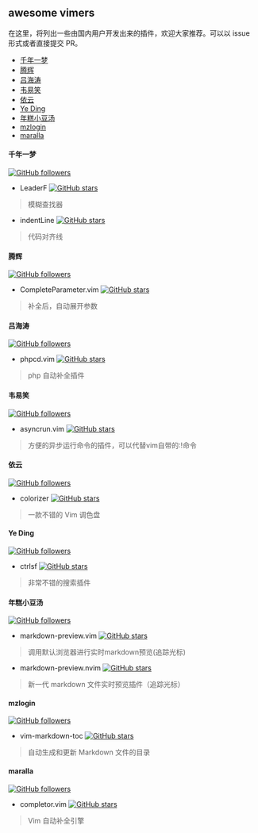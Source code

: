 ## awesome vimers

在这里，将列出一些由国内用户开发出来的插件，欢迎大家推荐。可以以 issue 形式或者直接提交 PR。

<!-- vim-markdown-toc GFM -->

- [千年一梦](#千年一梦)
- [腾辉](#腾辉)
- [吕海涛](#吕海涛)
- [韦易笑](#韦易笑)
- [依云](#依云)
- [Ye Ding](#ye-ding)
- [年糕小豆汤](#年糕小豆汤)
- [mzlogin](#mzlogin)
- [maralla](#maralla)

<!-- vim-markdown-toc -->

#### 千年一梦

[![GitHub followers](https://img.shields.io/github/followers/Yggdroot.svg?style=flat-square&label=Follow)](https://github.com/Yggdroot)

- LeaderF [![GitHub stars](https://img.shields.io/github/stars/Yggdroot/LeaderF.svg?style=social&label=Star)](https://github.com/Yggdroot/LeaderF)
> 模糊查找器
- indentLine [![GitHub stars](https://img.shields.io/github/stars/Yggdroot/indentLine.svg?style=social&label=Star)](https://github.com/Yggdroot/indentLine)
> 代码对齐线

#### 腾辉

[![GitHub followers](https://img.shields.io/github/followers/tenfyzhong.svg?style=flat-square&label=Follow)](https://github.com/tenfyzhong)

- CompleteParameter.vim [![GitHub stars](https://img.shields.io/github/stars/tenfyzhong/CompleteParameter.vim.svg?style=social&label=Star)](https://github.com/tenfyzhong/CompleteParameter.vim)
> 补全后，自动展开参数

#### 吕海涛

[![GitHub followers](https://img.shields.io/github/followers/lvht.svg?style=flat-square&label=Follow)](https://github.com/lvht)

- phpcd.vim [![GitHub stars](https://img.shields.io/github/stars/lvht/phpcd.vim.svg?style=social&label=Star)](https://github.com/lvht/phpcd.vim)
> php 自动补全插件

#### 韦易笑

[![GitHub followers](https://img.shields.io/github/followers/skywind3000.svg?style=flat-square&label=Follow)](https://github.com/skywind3000)

- asyncrun.vim [![GitHub stars](https://img.shields.io/github/stars/skywind3000/asyncrun.vim.svg?style=social&label=Star)](https://github.com/skywind3000/asyncrun.vim)
> 方便的异步运行命令的插件，可以代替vim自带的:!命令

#### 依云

[![GitHub followers](https://img.shields.io/github/followers/lilydjwg.svg?style=flat-square&label=Follow)](https://github.com/lilydjwg)

- colorizer [![GitHub stars](https://img.shields.io/github/stars/lilydjwg/colorizer.svg?style=social&label=Star)](https://github.com/lilydjwg/colorizer)
> 一款不错的 Vim 调色盘

#### Ye Ding

[![GitHub followers](https://img.shields.io/github/followers/dyng.svg?style=flat-square&label=Follow)](https://github.com/dyng)

- ctrlsf [![GitHub stars](https://img.shields.io/github/stars/dyng/ctrlsf.vim.svg?style=social&label=Star)](https://github.com/dyng/ctrlsf.vim)
> 非常不错的搜索插件

#### 年糕小豆汤

[![GitHub followers](https://img.shields.io/github/followers/iamcco.svg?style=flat-square&lw)](https://github.com/iamcco)

- markdown-preview.vim [![GitHub stars](https://img.shields.io/github/stars/iamcco/markdown-preview.vim.svg?style=social&label=Star)](https://github.com/iamcco/markdown-preview.vim)
> 调用默认浏览器进行实时markdown预览(追踪光标)

- markdown-preview.nvim [![GitHub stars](https://img.shields.io/github/stars/iamcco/markdown-preview.nvim.svg?style=social&label=Star)](https://github.com/iamcco/markdown-preview.nvim)
> 新一代 markdown 文件实时预览插件（追踪光标）

#### mzlogin

[![GitHub followers](https://img.shields.io/github/followers/mzlogin.svg?style=flat-square&lw)](https://github.com/mzlogin)

- vim-markdown-toc [![GitHub stars](https://img.shields.io/github/stars/mzlogin/vim-markdown-toc.svg?style=social&label=Star)](https://github.com/mzlogin/vim-markdown-toc)
> 自动生成和更新 Markdown 文件的目录

#### maralla

[![GitHub followers](https://img.shields.io/github/followers/maralla.svg?style=flat-square&lw)](https://github.com/maralla)

- completor.vim [![GitHub stars](https://img.shields.io/github/stars/maralla/completor.vim.svg?style=social&label=Star)](https://github.com/maralla/completor.vim)
> Vim 自动补全引擎
